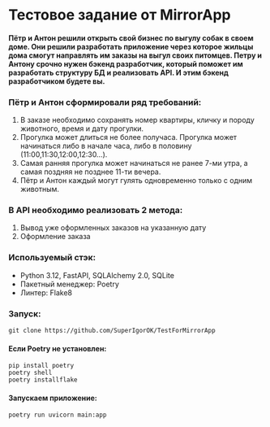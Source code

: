 # Тестовое задание от MirrorApp

#### Пётр и Антон решили открыть свой бизнес по выгулу собак в своем доме. Они решили разработать приложение через которое жильцы дома смогут направлять им заказы на выгул своих питомцев. Петру и Антону срочно нужен бэкенд разработчик, который поможет им разработать структуру БД и реализовать API. И этим бэкенд разработчиком будете вы. 

### Пётр и Антон сформировали ряд требований:
 1. В заказе необходимо сохранять номер квартиры, кличку и породу животного, время и дату прогулки. 
 2. Прогулка может длиться не более получаса. Прогулка может начинаться либо в начале часа, либо в половину (11:00,11:30,12:00,12:30…). 
 3. Самая ранняя прогулка может начинаться не ранее 7-ми утра, а самая поздняя не позднее 11-ти вечера. 
 4. Пётр и Антон каждый могут гулять одновременно только с одним животным. 

### В API необходимо реализовать 2 метода:
 1. Вывод уже оформленных заказов на указанную дату
 2. Оформление заказа

### **Используемый стэк:**
* Python 3.12, FastAPI, SQLAlchemy 2.0, SQLite
* Пакетный менеджер: Poetry
* Линтер: Flake8

### Запуск:

```
git clone https://github.com/SuperIgorOK/TestForMirrorApp
```

#### Если Poetry не установлен:
```
pip install poetry
poetry shell
poetry installflake
```
#### Запускаем приложение:
```
poetry run uvicorn main:app
```
